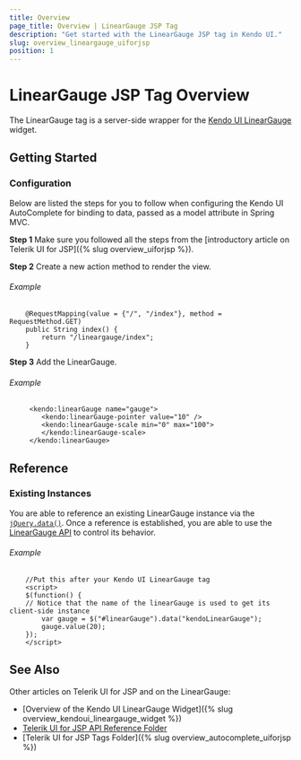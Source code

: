 ```yaml
---
title: Overview
page_title: Overview | LinearGauge JSP Tag
description: "Get started with the LinearGauge JSP tag in Kendo UI."
slug: overview_lineargauge_uiforjsp
position: 1
---
```


# LinearGauge JSP Tag Overview

The LinearGauge tag is a server-side wrapper for the [Kendo UI LinearGauge](/api/javascript/dataviz/ui/lineargauge) widget.

## Getting Started

### Configuration

Below are listed the steps for you to follow when configuring the Kendo UI AutoComplete for binding to data, passed as a model attribute in Spring MVC.

**Step 1** Make sure you followed all the steps from the [introductory article on Telerik UI for JSP]({% slug overview_uiforjsp %}).

**Step 2** Create a new action method to render the view.

###### Example

        @RequestMapping(value = {"/", "/index"}, method = RequestMethod.GET)
        public String index() {
            return "/lineargauge/index";
        }

**Step 3** Add the LinearGauge.

###### Example

         <kendo:linearGauge name="gauge">
            <kendo:linearGauge-pointer value="10" />
            <kendo:linearGauge-scale min="0" max="100">
            </kendo:linearGauge-scale>
         </kendo:linearGauge>

## Reference

### Existing Instances

You are able to reference an existing LinearGauge instance via the [`jQuery.data()`](http://api.jquery.com/jQuery.data/). Once a reference is established, you are able to use the [LinearGauge API](/api/javascript/dataviz/ui/lineargauge#methods) to control its behavior.

###### Example

        //Put this after your Kendo UI LinearGauge tag
        <script>
        $(function() {
        // Notice that the name of the linearGauge is used to get its client-side instance
            var gauge = $("#linearGauge").data("kendoLinearGauge");
            gauge.value(20);
        });
        </script>

## See Also

Other articles on Telerik UI for JSP and on the LinearGauge:

* [Overview of the Kendo UI LinearGauge Widget]({% slug overview_kendoui_lineargauge_widget %})
* [Telerik UI for JSP API Reference Folder](/api/jsp/autocomplete/animation)
* [Telerik UI for JSP Tags Folder]({% slug overview_autocomplete_uiforjsp %})
